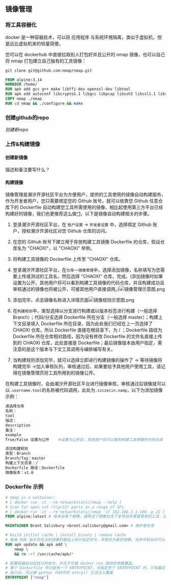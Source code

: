 ## 镜像管理

### 将工具容器化

docker 是一种容器技术，可以将 应用程序 与系统环境隔离，类似于虚拟机，但是远比虚拟机来的轻量简便。

您可以在 dockerhub 中直接拉取别人打包好并且公开的 nmap 镜像，也可以自己将 nmap 打包建立自己独有的工具镜像：

```bash
git clone git@github.com:nmap/nmap.git
```

```dockerfile
FROM alpine:3.14
WORKDIR /home/
RUN apk add gcc g++ make libffi-dev openssl-dev libtool
RUN apk add autoconf libcrypto1.1 libgcc libpcap libssh2 libssl1.1 libstdc++ lua5.3-libs musl pcre zlib
COPY nmap ./nmap
RUN cd nmap && ./configure && make
```

### 创建github的repo
*创建新repo*

### 上传&构建镜像
#### 创建新镜像
描述和备注要写什么？
#### 构建镜像

镜像管理是潮汐开源社区平台为方便用户，提供的工具使用的镜像自动构建服务，作为开发者用户，您只需要绑定您的 Github 账号，就可以依靠您 Github 任意仓库下的 Dockerfile 自动构建您工具所需使用的镜像，相比起使用第三方平台已经构建好的镜像，我们也更推荐这么做[^1](#为什么更推荐在潮汐开源社区平台构建镜像？)，以下是镜像自动构建相关的步骤。

1. 登录潮汐开源社区平台，在 `账户设置` -> `开发者设置` 中，选择绑定 Github 账户，授权潮汐开源社区对您 Github 仓库的访问。
2. 在您的 Github 账号下建立用于存放构建工具镜像 Dockerfile 的仓库，假设仓库名为 "CHAOXI"，以 "CHAOXI" 举例。
3. 将构建工具镜像的 Dockerfile 上传至 "CHAOXI" 仓库。
4. 登录潮汐开源社区平台，在`仓库`—`镜像管理`中，选择添加镜像，名称填写为您需要上传或测试的工具名，然后选择 "CHAOXI" 仓库，完成。(添加镜像时如果设置为公开，其他用户将可以看到构建工具镜像的代码仓库，并且构建成功且审核通过的镜像也将被公开，可被其他用户直接调用。)![镜像管理示意图.png](https://levimg.s3.cn-northwest-1.amazonaws.com.cn/x/37c665bb-b577-476e-a202-92f8a5b9fa7e.png)
5. 添加完毕，点击镜像名称进入详情页面![镜像规则示意图.png](https://levimg.s3.cn-northwest-1.amazonaws.com.cn/x/0f145a9f-84ab-42ad-a0c2-2a8733c5bcd8.png)

6. 在`构建规则`中，类型选择以分支进行构建或以版本标签进行构建（一般选择 Branch）；代码/分支选择 Dockerfile 所在分支（一般选择 master）；构建上下文目录填入 Dockerfile 所在目录，因为此处我们已经在上一页选择了 CHAOXI 仓库，所以 Dockerfile 直接在根目录下，为 / ；Dockerfile 路径为 Dockerfile 所在仓库相对路径，因为没有修改 Dockerfile 的文件名直接上传到的 CHAOXI 仓库，此处直接是 Dockerfile；最后镜像版本由用户指定，需注意的是这个版本与下文工具调用与编排编写有关。
7. 当构建规则添加完毕，就可以选择立即进行构建镜像的操作了 -> 等待镜像将构建完毕 ->加入审核队列，审核通过后，如果要给予其他用户使用工具，请记得在镜像管理页将工具所用到的镜像公开。

在构建工具镜像时，会由潮汐开源社区平台进行镜像审核，审核通过后镜像就可以以`.username.tool`的名称被代码调用，此处为`.szczecin.namp`，以下为添加镜像示例：

```bash
请选择仓库
名称：
tool
描述：
description
备注：
example
True/False 设置为公开	#设置为公开后，其他用户将可以看到构建工具镜像的代码仓库

添加构建规则
类型：Branch
Branch/Tag：master
构建上下文目录：/
Dockerfile 路径：Dockerfile
镜像版本：v1.0
```



### Dockerfile 示例

```dockerfile
# nmap in a container:
# [ docker run -it --rm networkstatic/nmap --help ]
# Scan for open ssh (tcp/22) ports on a range of IPs
# [ docker run -it --rm networkstatic/nmap -sT 192.168.1.1-100 -p 22 ]
FROM alpine:latest # 继承自某个镜像，通常这个镜像包含了本项目所需要使用的工具，比如 nmap，Dockerfile 有且只能继承一个镜像

MAINTAINER Brent Salisbury <brent.salisbury@gmail.com> # 维护者信息

# build initial cache | install binary | remove cache
# 每条 RUN 指令将在当前镜像的基础上执行指定命令，并提交为新的镜像。当命令较长时可以使用 \ 来换行。
RUN apk update && apk add \
	nmap \
	&& rm -rf /var/cache/apk/*

# 配置容器启动后执行的命令，并且不可被 docker run 提供的参数覆盖。
# 每个 Dockerfile 中只能有一个 ENTRYPOINT，当指定多个 ENTRYPOINT 时，只有最后一个生效。
# 执行点，可以被 python 代码中的 entry() 方法注入覆盖
ENTRYPOINT ["nmap"] 
```

